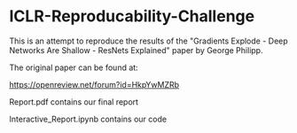 # ICLR-Reproducability-Challenge
This is an attempt to reproduce the results of the "Gradients Explode - Deep Networks Are Shallow - ResNets Explained" paper by George Philipp.

The original paper can be found at:

https://openreview.net/forum?id=HkpYwMZRb

Report.pdf contains our final report

Interactive_Report.ipynb contains our code
